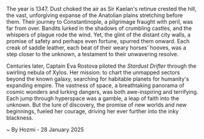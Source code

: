 
The year is 1347.  Dust choked the air as Sir Kaelan's retinue crested the hill, the vast, unforgiving expanse of the Anatolian plains stretching before them.  Their journey to Constantinople, a pilgrimage fraught with peril, was far from over.  Bandits lurked in the shadows of crumbling castles, and the whispers of plague rode the wind. Yet, the glint of the distant city walls, a promise of safety and perhaps even fortune, spurred them onward. Each creak of saddle leather, each beat of their weary horses' hooves, was a step closer to the unknown, a testament to their unwavering resolve.


Centuries later, Captain Eva Rostova piloted the *Stardust Drifter* through the swirling nebula of Xylos.  Her mission: to chart the unmapped sectors beyond the known galaxy, searching for habitable planets for humanity's expanding empire. The vastness of space, a breathtaking panorama of cosmic wonders and lurking dangers, was both awe-inspiring and terrifying.  Each jump through hyperspace was a gamble, a leap of faith into the unknown. But the lure of discovery, the promise of new worlds and new beginnings, fueled her courage, driving her ever further into the inky blackness.

~ By Hozmi - 28 January 2025
